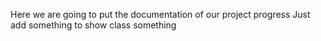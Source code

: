Here we are going to put the documentation of our project progress
Just add something to show class something
